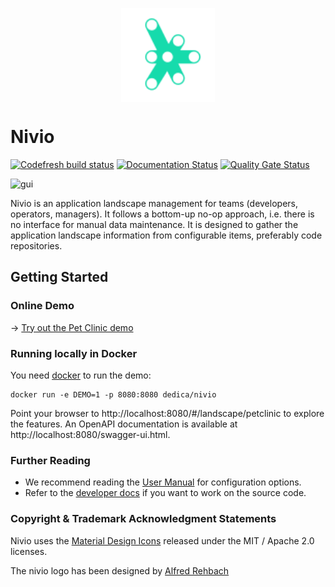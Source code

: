 <p style="text-align: center"><img src="https://raw.githubusercontent.com/dedica-team/nivio/develop/src/main/resources/static/icons/svg/nivio.svg" width="150" height="150" alt="Logo" style="vertical-align: bottom" /> </p>

# Nivio

[![Codefresh build status]( https://g.codefresh.io/api/badges/pipeline/bonndan_marketplace/bonndan%2Fnivio%2Fnivio?branch=master&key=eyJhbGciOiJIUzI1NiJ9.NWJlYTgxZWRhNzdkMDhhODRjODYxZmU2.88EHYpdcpUKruW-DV6OcNQJxl90u4b7dlUCsHlYSlww&type=cf-1)]( https://g.codefresh.io/pipelines/nivio/builds?repoOwner=bonndan&repoName=nivio&serviceName=bonndan%2Fnivio&filter=trigger:build~Build;branch:master;pipeline:5bea8282f75e1713cc9ed5ad~nivio)
[![Documentation Status](https://readthedocs.org/projects/nivio/badge/?version=master)](https://nivio.readthedocs.io/en/master/?badge=master)
[![Quality Gate Status](https://sonarcloud.io/api/project_badges/measure?project=dedica-team_nivio&metric=alert_status)](https://sonarcloud.io/dashboard?id=dedica-team_nivio)

 ![gui](https://user-images.githubusercontent.com/84507051/148235136-7078a8d2-f299-401f-9532-46209d028d3e.png)
 
Nivio is an application landscape management for teams (developers, operators, managers). It follows a bottom-up no-op 
approach, i.e. there is no interface for manual data maintenance. It is designed to gather the application landscape
information from configurable items, preferably code repositories.



## Getting Started

### Online Demo

&rarr; [Try out the Pet Clinic demo](https://nivio-demo.herokuapp.com/)


### Running locally in Docker

You need [docker](https://docker.com) to run the demo:

    docker run -e DEMO=1 -p 8080:8080 dedica/nivio

Point your browser to http://localhost:8080/#/landscape/petclinic to explore the features. An OpenAPI documentation is available at http://localhost:8080/swagger-ui.html.


### Further Reading

* We recommend reading the [User Manual](https://nivio.readthedocs.io/en/latest) for configuration options. 
* Refer to the [developer docs](development.md) if you want to work on the source code.


### Copyright & Trademark Acknowledgment Statements


Nivio uses the [Material Design Icons](https://materialdesignicons.com/) released under the MIT / Apache 2.0 licenses.

The nivio logo has been designed by [Alfred Rehbach](https://alfredrehbach.de)
